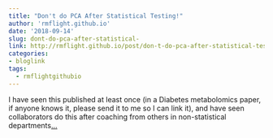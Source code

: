 ```yaml
---
title: "Don't do PCA After Statistical Testing!"
author: 'rmflight.github.io'
date: '2018-09-14'
slug: dont-do-pca-after-statistical-
link: http://rmflight.github.io/post/don-t-do-pca-after-statistical-testing/
categories:
- bloglink
tags:
  - rmflightgithubio
---
```


I have seen this published at least once (in a Diabetes metabolomics paper, if anyone knows it, please send it to me so I can link it), and have seen collaborators do this after coaching from others in non-statistical departments[... <i class="fas fa-external-link-alt"></i>](http://rmflight.github.io/post/don-t-do-pca-after-statistical-testing/)

